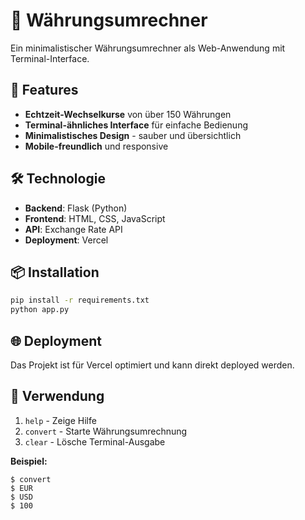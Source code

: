 # 💱 Währungsumrechner

Ein minimalistischer Währungsumrechner als Web-Anwendung mit Terminal-Interface.

## 🚀 Features

- **Echtzeit-Wechselkurse** von über 150 Währungen
- **Terminal-ähnliches Interface** für einfache Bedienung
- **Minimalistisches Design** - sauber und übersichtlich
- **Mobile-freundlich** und responsive

## 🛠️ Technologie

- **Backend**: Flask (Python)
- **Frontend**: HTML, CSS, JavaScript
- **API**: Exchange Rate API
- **Deployment**: Vercel

## 📦 Installation

```bash
pip install -r requirements.txt
python app.py
```

## 🌐 Deployment

Das Projekt ist für Vercel optimiert und kann direkt deployed werden.

## 📝 Verwendung

1. `help` - Zeige Hilfe
2. `convert` - Starte Währungsumrechnung
3. `clear` - Lösche Terminal-Ausgabe

**Beispiel:**
```
$ convert
$ EUR
$ USD
$ 100
```
